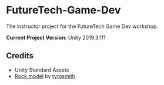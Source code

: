 # FutureTech-Game-Dev
The instructor project for the FutureTech Game Dev workshop.

**Current Project Version:** Unity 2019.3.1f1

## Credits
- Unity Standard Assets
- [Rock model](https://free3d.com/3d-model/low-poly-rock-4631.html) by [tyrosmith](https://free3d.com/user/tyrosmith)